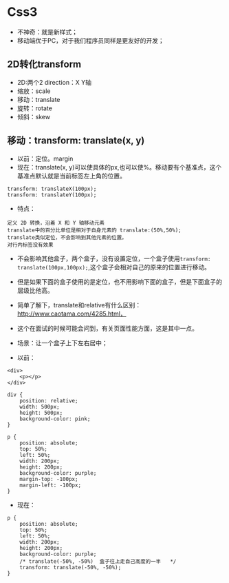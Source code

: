 # Css3

* 不神奇：就是新样式；
* 移动端优于PC，对于我们程序员同样是更友好的开发；

## 2D转化transform

* 2D:两个2 direction：X Y轴
* 缩放：scale
* 移动：translate
* 旋转：rotate
* 倾斜：skew


## 移动：transform: translate(x, y)

* 以前：定位。margin
* 现在：translate(x, y)可以使具体的px,也可以使%。移动要有个基准点，这个基准点默认就是当前标签左上角的位置。
```
transform: translateX(100px);
transform: translateY(100px);
```

* 特点：
```
定义 2D 转换，沿着 X 和 Y 轴移动元素
translate中的百分比单位是相对于自身元素的 translate:(50%,50%);
translate类似定位，不会影响到其他元素的位置。
对行内标签没有效果
```

* 不会影响其他盒子，两个盒子，没有设置定位，一个盒子使用`transform: translate(100px,100px);`,这个盒子会相对自己的原来的位置进行移动。
* 但是如果下面的盒子使用的是定位，也不用影响下面的盒子，但是下面盒子的层级比他高。
* 简单了解下，translate和relative有什么区别：http://www.caotama.com/4285.html，
* 这个在面试的时候可能会问到，有关页面性能方面，这是其中一点。


* 场景：让一个盒子上下左右居中；
* 以前：
```
<div>
    <p></p>
</div>

div {
    position: relative;
    width: 500px;
    height: 500px;
    background-color: pink;
}

p {
    position: absolute;
    top: 50%;
    left: 50%;
    width: 200px;
    height: 200px;
    background-color: purple;
    margin-top: -100px;
    margin-left: -100px; 
}
```

* 现在：
```
p {
    position: absolute;
    top: 50%;
    left: 50%;
    width: 200px;
    height: 200px;
    background-color: purple;
    /* translate(-50%, -50%)  盒子往上走自己高度的一半   */
    transform: translate(-50%, -50%);
}
```
